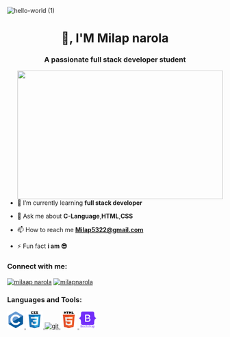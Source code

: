 ![hello-world (1)](https://github.com/Milap-Narola/Milap-narola/assets/148769224/d536d5b6-4a61-4ad4-817e-4f8a046c9fe5)


<h1 align="center"> 👋, I'M Milap narola</h1>
<h3 align="center">A passionate full stack developer student</h3>

<img align="right" src="https://i.pinimg.com/originals/02/74/20/0274207612d515f49012c87803a9e631.gif" height="300" width="480" />




- 🌱 I’m currently learning **full stack developer** 

- 💬 Ask me about **C-Language**,**HTML**,**CSS**

- 📫 How to reach me **Milap5322@gmail.com**

- ⚡ Fun fact **i am 😎**

<h3 align="left">Connect with me:</h3>
<p align="left">
<a href="https://fb.com/milaap narola" target="blank"><img align="center" src="https://raw.githubusercontent.com/rahuldkjain/github-profile-readme-generator/master/src/images/icons/Social/facebook.svg" alt="milaap narola" height="30" width="40" /></a>
<a href="https://instagram.com/milapnarola" target="blank"><img align="center" src="https://raw.githubusercontent.com/rahuldkjain/github-profile-readme-generator/master/src/images/icons/Social/instagram.svg" alt="milapnarola" height="30" width="40" /></a>
</p>

<h3 align="left">Languages and Tools:</h3>
<p align="left"> <a href="https://www.cprogramming.com/" target="_blank" rel="noreferrer"> <img src="https://raw.githubusercontent.com/devicons/devicon/master/icons/c/c-original.svg" alt="c" width="40" height="40"/> </a> <a href="https://www.w3schools.com/css/" target="_blank" rel="noreferrer"> <img src="https://raw.githubusercontent.com/devicons/devicon/master/icons/css3/css3-original-wordmark.svg" alt="css3" width="40" height="40"/> </a> <a href="https://git-scm.com/" target="_blank" rel="noreferrer"> <img src="https://www.vectorlogo.zone/logos/git-scm/git-scm-icon.svg" alt="git" width="40" height="40"/> </a> <a href="https://www.w3.org/html/" target="_blank" rel="noreferrer"> <img src="https://raw.githubusercontent.com/devicons/devicon/master/icons/html5/html5-original-wordmark.svg" alt="html5" width="40" height="40"/> </a> <a href="https://getbootstrap.com" target="_blank" rel="noreferrer"> <img src="https://raw.githubusercontent.com/devicons/devicon/master/icons/bootstrap/bootstrap-plain-wordmark.svg" alt="bootstrap" width="40" height="40"/> </a> </p>




